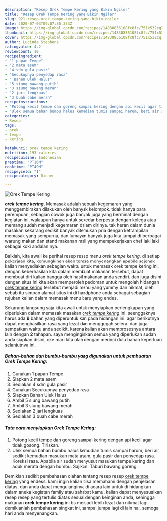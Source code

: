 ```yaml
---
description: "Resep Orek Tempe Kering yang Bikin Ngiler"
title: "Resep Orek Tempe Kering yang Bikin Ngiler"
slug: 921-resep-orek-tempe-kering-yang-bikin-ngiler
date: 2020-07-03T09:07:56.353Z
image: https://img-global.cpcdn.com/recipes/14830836108fc8fc/751x532cq70/orek-tempe-kering-foto-resep-utama.jpg
thumbnail: https://img-global.cpcdn.com/recipes/14830836108fc8fc/751x532cq70/orek-tempe-kering-foto-resep-utama.jpg
cover: https://img-global.cpcdn.com/recipes/14830836108fc8fc/751x532cq70/orek-tempe-kering-foto-resep-utama.jpg
author: Lucinda Stephens
ratingvalue: 4.2
reviewcount: 10
recipeingredient:
- "1 papan Tempe"
- "2 mata asem"
- "4 sdm gula pasir"
- "Secukupnya penyedap rasa"
- " Bahan Ulek Halus"
- "5 siung bawang putih"
- "3 siung bawang merah"
- "2 jari lengkuas"
- "3 buah cabe merah"
recipeinstructions:
- "Potong kecil tempe dan goreng sampai kering dengan api kecil agar tidak gosong. Tiriskan."
- "Ulek semua bahan bumbu halus kemudian tumis sampai harum, beri air sedikit kemudian masukan mata asam, gula pasir dan penyedap rasa. Koreksi rasa. Apabila air sudah menyusut masukan tempe kering dan aduk merata dengan bumbu. Sajikan. Taburi bawang goreng."
categories:
- Resep
tags:
- orek
- tempe
- kering

katakunci: orek tempe kering 
nutrition: 193 calories
recipecuisine: Indonesian
preptime: "PT16M"
cooktime: "PT49M"
recipeyield: "1"
recipecategory: Dinner

---
```



![Orek Tempe Kering](https://img-global.cpcdn.com/recipes/14830836108fc8fc/751x532cq70/orek-tempe-kering-foto-resep-utama.jpg)

<b><i>orek tempe kering</i></b>, Memasak adalah sebuah kegemaran yang menggembirakan dilakukan oleh banyak kelompok. tidak hanya para perempuan, sebagian cowok juga banyak juga yang berminat dengan kegiatan ini. walaupun hanya untuk sekedar berpesta dengan kolega atau memang sudah menjadi kegemaran dalam dirinya. tak heran dalam dunia masakan sekarang sedikit banyak ditemukan pria dengan ketrampilan memasak yang sempurna, dan lumayan banyak juga kita jumpai di berbagai warung makan dan stand makanan mall yang mempekerjakan chef laki laki sebagai koki andalan nya.

Baiklah, kita awali ke perihal resep resep menu <i>orek tempe kering</i>. di setiap pekerjaan kita, kemungkinan akan terasa menyenangkan apabila sejenak kalian menyediakan sebagian waktu untuk memasak orek tempe kering ini. dengan keberhasilan kita dalam membuat makanan tersebut, dapat membuat diri kalian bangga oleh hasil makanan anda sendiri. dan juga disini dengan situs ini kita akan memperoleh pedoman untuk mengolah hidangan <u>orek tempe kering</u> tersebut menjadi menu yang yummy dan nikmat, oleh sebab itu simpan alamat situs ini di handphone anda sebagai sebagian rujukan kalian dalam memasak menu baru yang endes.




Sekarang langsung saja kita awali untuk menyiapkan perlengkapan yang diperlukan dalam memasak masakan <u><i>orek tempe kering</i></u> ini. seenggaknya harus ada <b>9</b> bahan yang diperuntuk kan pada hidangan ini. agar berikutnya dapat menghasilkan rasa yang lezat dan menggugah selera. dan juga sempatkan waktu anda sedikit, karena kalian akan memprosesnya antara lain dengan <b>2</b> tahapan. saya menginginkan semua yang diperlukan sudah anda siapkan disini, oke mari kita olah dengan merinci dulu bahan keperluan selanjutnya ini.

<!--inarticleads1-->

##### Bahan-bahan dan bumbu-bumbu yang digunakan untuk pembuatan Orek Tempe Kering:

1. Gunakan 1 papan Tempe
1. Siapkan 2 mata asem
1. Sediakan 4 sdm gula pasir
1. Gunakan Secukupnya penyedap rasa
1. Siapkan  Bahan Ulek Halus
1. Ambil 5 siung bawang putih
1. Ambil 3 siung bawang merah
1. Sediakan 2 jari lengkuas
1. Sediakan 3 buah cabe merah




<!--inarticleads2-->

##### Tata cara menyiapkan Orek Tempe Kering:

1. Potong kecil tempe dan goreng sampai kering dengan api kecil agar tidak gosong. Tiriskan.
1. Ulek semua bahan bumbu halus kemudian tumis sampai harum, beri air sedikit kemudian masukan mata asam, gula pasir dan penyedap rasa. Koreksi rasa. Apabila air sudah menyusut masukan tempe kering dan aduk merata dengan bumbu. Sajikan. Taburi bawang goreng.




Demikian sedikit pembahasan olahan tentang resep resep <u>orek tempe kering</u> yang endess. kami ingin kalian bisa memahami dengan penjelasan diatas, dan anda dapat mengulanginya di acara lain untuk di hidangkan dalam aneka kegiatan family atau sahabat kamu. kalian dapat menyesuaikan resep resep yang tertulis diatas sesuai dengan keinginan anda, sehingga makanan <b>orek tempe kering</b> ini bs menjadi lebih lezat dan nikmat lagi. demikianlah pembahasan singkat ini, sampai jumpa lagi di lain hal. semoga hari anda menyenangkan.
